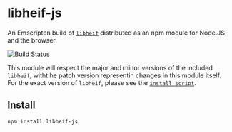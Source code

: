# libheif-js

An Emscripten build of [`libheif`](https://github.com/strukturag/libheif) distributed as an npm module for Node.JS and the browser.

[![Build Status](https://travis-ci.com/catdad-experiments/libheif-js.svg?branch=master)](https://travis-ci.com/catdad-experiments/libheif-js)

This module will respect the major and minor versions of the included `libheif`, witht he patch version representin changes in this module itself. For the exact version of `libheif`, please see the [`install script`](scripts/install.js).

## Install

```bash
npm install libheif-js
```
